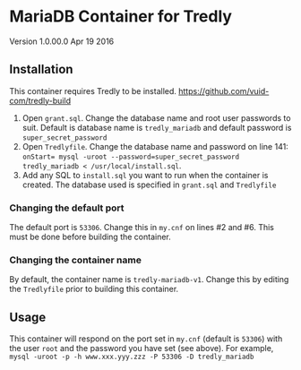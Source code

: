 # MariaDB Container for Tredly

Version 1.0.00.0 Apr 19 2016

## Installation

This container requires Tredly to be installed. https://github.com/vuid-com/tredly-build

1. Open `grant.sql`. Change the database name and root user passwords to suit. Default is database name is `tredly_mariadb` and default password is `super_secret_password`
2. Open `Tredlyfile`. Change the database name and password on line 141: `onStart= mysql -uroot --password=super_secret_password tredly_mariadb < /usr/local/install.sql`.
3. Add any SQL to `install.sql` you want to run when the container is created. The database used is specified in `grant.sql` and `Tredlyfile` 

### Changing the default port

The default port is `53306`. Change this in `my.cnf` on lines #2 and #6. This must be done before building the container.

### Changing the container name

By default, the container name is `tredly-mariadb-v1`. Change this by editing the `Tredlyfile` prior to building this container.

## Usage

This container will respond on the port set in `my.cnf` (default is `53306`) with the user `root` and the password you have set (see above). For example, `mysql -uroot -p -h www.xxx.yyy.zzz -P 53306 -D tredly_mariadb`
